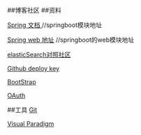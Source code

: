 ##博客社区
##资料

[Spring 文档 ](https://spring.io/guides)    //springboot模块地址

[Spring web 地址](https://spring.io/guides/gs/serving-web-content/)  //springboot的web模块地址

[elasticSearch对照社区](https://https://elasticsearch.cn/explore)

[Github deploy key](https://developer.github.com/v3/guides/managing-deploy-keys/#deploy-keys)

[BootStrap](https://v3.bootcss.com/getting-started/)

[OAuth](https://developer.github.com/apps/building-oauth-apps/creating-an-oauth-app/)


##工具
[Git ](https://git-scm.com/download)

[Visual Paradigm](https://www.visual-paradigm.com)